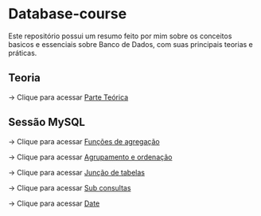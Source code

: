 

# Database-course

Este repositório possui um resumo feito por mim sobre os conceitos basicos e essenciais sobre Banco de Dados, com suas principais teorias e práticas.


## Teoria

-> Clique para acessar [Parte Teórica](/Teoria.md)

## Sessão MySQL 

-> Clique para acessar [Funções de agregação](/MySQL/agregacao/05-funcoes-de-agregacao.sql)

-> Clique para acessar [Agrupamento e ordenação](/MySQL/agrupamento/06-agrupamento-e-ordenacao.sql)

-> Clique para acessar [Junção de tabelas](/MySQL/juncao/04-juncao-de-tabelas.sql)

-> Clique para acessar [Sub consultas](/MySQL/sub_consultas/08-sub-consultas.sql)

-> Clique para acessar [Date](/MySQL/date/18-pratica-sql-secao05-parte6.sql)


